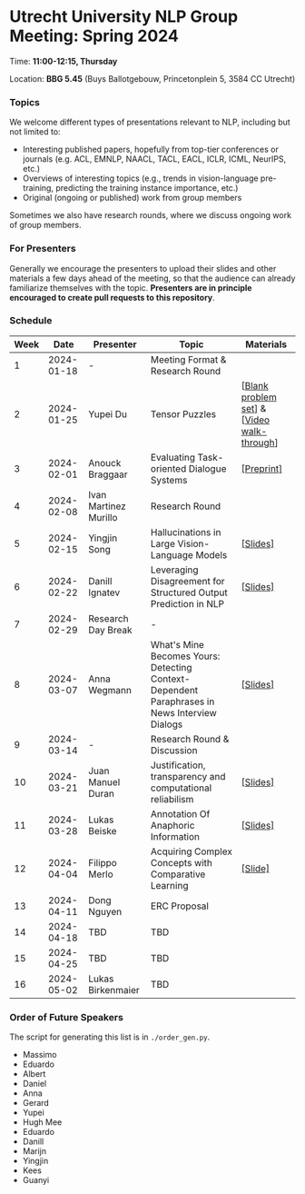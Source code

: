 # Utrecht University NLP Group Meeting: Spring 2024

Time: **11:00-12:15, Thursday**  

Location: **BBG 5.45** (Buys Ballotgebouw, Princetonplein 5, 3584 CC Utrecht)

### Topics

We welcome different types of presentations relevant to NLP, including but not limited to:
- Interesting published papers, hopefully from top-tier conferences or journals 
  (e.g. ACL, EMNLP, NAACL, TACL, EACL, ICLR, ICML, NeurIPS, etc.)
- Overviews of interesting topics 
  (e.g., trends in vision-language pre-training, predicting the training instance importance, etc.)
- Original (ongoing or published) work from group members

Sometimes we also have research rounds, where we discuss ongoing work of group members.

### For Presenters

Generally we encourage the presenters to upload their slides and other materials 
a few days ahead of the meeting, 
so that the audience can already familiarize themselves with the topic. 
**Presenters are in principle encouraged to create pull requests to this repository**. 

### Schedule

| Week | Date      | Presenter | Topic     | Materials |
| ---- | --------- | --------- | --------- | --------- |
|1  | 2024-01-18 | - | Meeting Format \& Research Round |  |
|2  | 2024-01-25 | Yupei Du | Tensor Puzzles | [[Blank problem set](https://colab.research.google.com/github/srush/Tensor-Puzzles/blob/main/Tensor%20Puzzlers.ipynb)] \& [[Video walk-through](https://www.youtube.com/watch?v=SiwTAyyvt5s&t=591s)] |
|3  | 2024-02-01 | Anouck Braggaar | Evaluating Task-oriented Dialogue Systems | [[Preprint]](https://arxiv.org/abs/2312.13871) |
|4  | 2024-02-08 | Ivan Martinez Murillo | Research Round |  |
|5  | 2024-02-15 | Yingjin Song | Hallucinations in Large Vision-Language Models |	[[Slides]](https://drive.google.com/file/d/1GMjWM8Jbof6jHE84Gvm68GjlV1r6d_mp/view?usp=drive_link) |
|6  | 2024-02-22 | Danill Ignatev | Leveraging Disagreement for Structured Output Prediction in NLP | [[Slides]](week_6/daniil/DIgnatevPresentation.pdf) |
|7  | 2024-02-29 | Research Day Break | - |  |
|8  | 2024-03-07 | Anna Wegmann | What's Mine Becomes Yours: Detecting Context-Dependent Paraphrases in News Interview Dialogs | [[Slides]](https://docs.google.com/presentation/d/1jLTEsPmNSuyYKm5AyJ2-NkiiX6l26ZNThQzOu7FZJfI/edit?usp=sharing) |
|9  | 2024-03-14 | - | Research Round & Discussion |  |
|10 | 2024-03-21 | Juan Manuel Duran | Justification, transparency and computational reliabilism | [[Slides]](week_10/slides.pdf) |
|11 | 2024-03-28 | Lukas Beiske | Annotation Of Anaphoric Information | [[Slides]](week_11/slides.pdf) |
|12 | 2024-04-04 | Filippo Merlo | Acquiring Complex Concepts with Comparative Learning | [[Slide]](week_12/slides.pdf) |
|13 | 2024-04-11 | Dong Nguyen | ERC Proposal |  |
|14 | 2024-04-18 | TBD | TBD |  |
|15 | 2024-04-25 | TBD | TBD |  |
|16 | 2024-05-02 | Lukas Birkenmaier | TBD |  |


### Order of Future Speakers

The script for generating this list is in `./order_gen.py`.

- Massimo
- Eduardo
- Albert
- Daniel
- Anna
- Gerard
- Yupei
- Hugh Mee
- Eduardo
- Danill
- Marijn
- Yingjin
- Kees
- Guanyi
